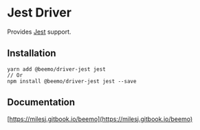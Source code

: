 # Jest Driver

Provides [Jest](https://github.com/facebook/jest) support.

## Installation

```
yarn add @beemo/driver-jest jest
// Or
npm install @beemo/driver-jest jest --save
```

## Documentation

[https://milesj.gitbook.io/beemo](https://milesj.gitbook.io/beemo)
